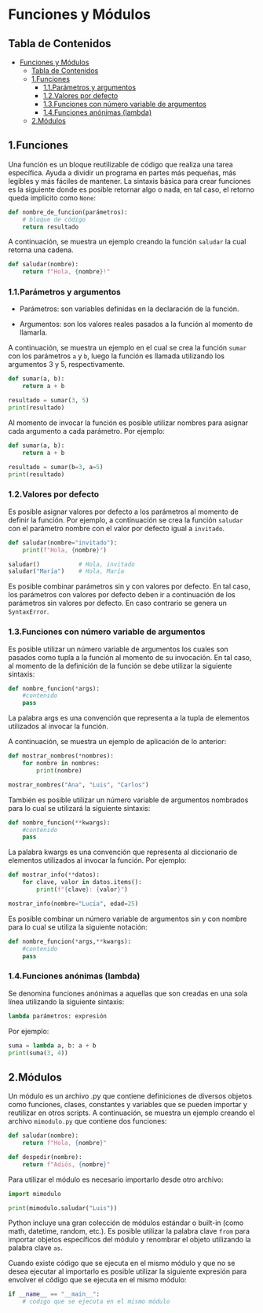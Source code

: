 # Funciones y Módulos

## Tabla de Contenidos

- [Funciones y Módulos](#funciones-y-módulos)
  - [Tabla de Contenidos](#tabla-de-contenidos)
  - [1.Funciones](#1funciones)
    - [1.1.Parámetros y argumentos](#11parámetros-y-argumentos)
    - [1.2.Valores por defecto](#12valores-por-defecto)
    - [1.3.Funciones con número variable de argumentos](#13funciones-con-número-variable-de-argumentos)
    - [1.4.Funciones anónimas (lambda)](#14funciones-anónimas-lambda)
  - [2.Módulos](#2módulos)

## 1.Funciones

Una función es un bloque reutilizable de código que realiza una tarea específica. Ayuda a dividir un programa en partes más pequeñas, más legibles y más fáciles de mantener. La sintaxis básica para crear funciones es la siguiente donde es posible retornar algo o nada, en tal caso, el retorno queda implicito como `None`:

```py
def nombre_de_funcion(parámetros):
    # bloque de código
    return resultado
```

A continuación, se muestra un ejemplo creando la función `saludar` la cual retorna una cadena.

```py
def saludar(nombre):
    return f"Hola, {nombre}!"
```

### 1.1.Parámetros y argumentos

- Parámetros: son variables definidas en la declaración de la función.

- Argumentos: son los valores reales pasados a la función al momento de llamarla.

A continuación, se muestra un ejemplo en el cual se crea la función `sumar` con los parámetros `a` y `b`, luego la función es llamada utilizando los argumentos 3 y 5, respectivamente.

```py
def sumar(a, b):
    return a + b

resultado = sumar(3, 5)
print(resultado)
```

Al momento de invocar la función es posible utilizar nombres para asignar cada argumento a cada parámetro. Por ejemplo:

```py
def sumar(a, b):
    return a + b

resultado = sumar(b=3, a=5)
print(resultado)
```

### 1.2.Valores por defecto

Es posible asignar valores por defecto a los parámetros al momento de definir la función. Por ejemplo, a continuación se crea la función `saludar` con el parámetro nombre con el valor por defecto igual a `invitado`.

```py
def saludar(nombre="invitado"):
    print(f"Hola, {nombre}")

saludar()           # Hola, invitado
saludar("María")    # Hola, María
```

Es posible combinar parámetros sin y con valores por defecto. En tal caso, los parámetros con valores por defecto deben ir a continuación de los parámetros sin valores por defecto. En caso contrario se genera un `SyntaxError`.

### 1.3.Funciones con número variable de argumentos

Es posible utilizar un número variable de argumentos los cuales son pasados como tupla a la función al momento de su invocación. En tal caso, al momento de la definición de la función se debe utilizar la siguiente sintaxis:

```py
def nombre_funcion(*args):
    #contenido
    pass
```

La palabra args es una convención que representa a la tupla de elementos utilizados al invocar la función.

A continuación, se muestra un ejemplo de aplicación de lo anterior:

```py
def mostrar_nombres(*nombres):
    for nombre in nombres:
        print(nombre)

mostrar_nombres("Ana", "Luis", "Carlos")
```

También es posible utilizar un número variable de argumentos nombrados para lo cual se utilizará la siguiente sintaxis:

```py
def nombre_funcion(**kwargs):
    #contenido
    pass
```

La palabra kwargs es una convención que representa al diccionario de elementos utilizados al invocar la función. Por ejemplo:

```py
def mostrar_info(**datos):
    for clave, valor in datos.items():
        print(f"{clave}: {valor}")

mostrar_info(nombre="Lucía", edad=25)
```

Es posible combinar un número variable de argumentos sin y con nombre para lo cual se utiliza la siguiente notación:

```py
def nombre_funcion(*args,**kwargs):
    #contenido
    pass
```

### 1.4.Funciones anónimas (lambda)

Se denomina funciones anónimas a aquellas que son creadas en una sola línea utilizando la siguiente sintaxis:

```py
lambda parámetros: expresión
```

Por ejemplo:

```py
suma = lambda a, b: a + b
print(suma(3, 4))
```

## 2.Módulos

Un módulo es un archivo .py que contiene definiciones de diversos objetos como funciones, clases, constantes y variables que se pueden importar y reutilizar en otros scripts. A continuación, se muestra un ejemplo creando el archivo `mimodulo.py` que contiene dos funciones:

```py
def saludar(nombre):
    return f"Hola, {nombre}"

def despedir(nombre):
    return f"Adiós, {nombre}"
```

Para utilizar el módulo es necesario importarlo desde otro archivo:

```py
import mimodulo

print(mimodulo.saludar("Luis"))
```

Python incluye una gran colección de módulos estándar o built-in (como math, datetime, random, etc.). Es posible utilizar la palabra clave `from` para importar objetos específicos del módulo y renombrar el objeto utilizando la palabra clave `as`.

Cuando existe código que se ejecuta en el mismo módulo y que no se desea ejecutar al importarlo es posible utilizar la siguiente expresión para envolver el código que se ejecuta en el mismo módulo:

```py
if __name__ == "__main__":
    # codigo que se ejecuta en el mismo módulo
```
